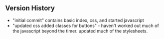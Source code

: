 

## Version History

- "initial commit" contains basic index, css, and started javascript
- "updated css added classes for buttons" - haven't worked out much of the javascript beyond the timer. updated much of the stylesheets.